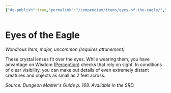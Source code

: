 ```yaml
---
{"dg-publish":true,"permalink":"/compendium/items/eyes-of-the-eagle/","tags":["compendium/src/5e/dmg","item/attunement/required","item/rarity/uncommon","item/tier/major","item/wondrous"]}
---
```


# Eyes of the Eagle
*Wondrous Item, major, uncommon (requires attunement)*  


These crystal lenses fit over the eyes. While wearing them, you have advantage on Wisdom ([Perception](rules/skills.md#Perception)) checks that rely on sight. In conditions of clear visibility, you can make out details of even extremely distant creatures and objects as small as 2 feet across.

*Source: Dungeon Master's Guide p. 168. Available in the SRD.*